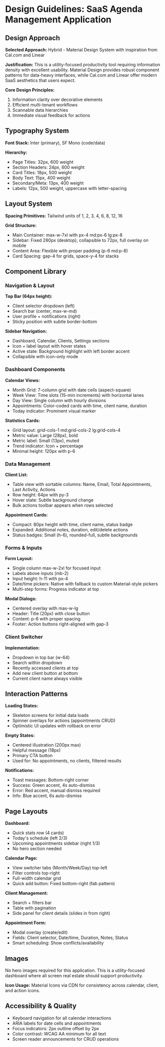 # Design Guidelines: SaaS Agenda Management Application

## Design Approach

**Selected Approach:** Hybrid - Material Design System with inspiration from Cal.com and Linear

**Justification:** This is a utility-focused productivity tool requiring information density with excellent usability. Material Design provides robust component patterns for data-heavy interfaces, while Cal.com and Linear offer modern SaaS aesthetics that users expect.

**Core Design Principles:**
1. Information clarity over decorative elements
2. Efficient multi-tenant workflows
3. Scannable data hierarchies
4. Immediate visual feedback for actions

## Typography System

**Font Stack:** Inter (primary), SF Mono (code/data)

**Hierarchy:**
- Page Titles: 32px, 600 weight
- Section Headers: 24px, 600 weight
- Card Titles: 18px, 500 weight
- Body Text: 15px, 400 weight
- Secondary/Meta: 13px, 400 weight
- Labels: 12px, 500 weight, uppercase with letter-spacing

## Layout System

**Spacing Primitives:** Tailwind units of 1, 2, 3, 4, 6, 8, 12, 16

**Grid Structure:**
- Main Container: max-w-7xl with px-4 md:px-6 lg:px-8
- Sidebar: Fixed 280px (desktop), collapsible to 72px, full overlay on mobile
- Content Area: Flexible with proper padding (p-6 md:p-8)
- Card Spacing: gap-4 for grids, space-y-4 for stacks

## Component Library

### Navigation & Layout

**Top Bar (64px height):**
- Client selector dropdown (left)
- Search bar (center, max-w-md)
- User profile + notifications (right)
- Sticky position with subtle border-bottom

**Sidebar Navigation:**
- Dashboard, Calendar, Clients, Settings sections
- Icon + label layout with hover states
- Active state: Background highlight with left border accent
- Collapsible with icon-only mode

### Dashboard Components

**Calendar Views:**
- Month Grid: 7-column grid with date cells (aspect-square)
- Week View: Time slots (15-min increments) with horizontal lanes
- Day View: Single column with hourly divisions
- Appointments: Color-coded cards with time, client name, duration
- Today indicator: Prominent visual marker

**Statistics Cards:**
- Grid layout: grid-cols-1 md:grid-cols-2 lg:grid-cols-4
- Metric value: Large (28px), bold
- Metric label: Small (13px), muted
- Trend indicator: Icon + percentage
- Minimal height: 120px with p-6

### Data Management

**Client List:**
- Table view with sortable columns: Name, Email, Total Appointments, Last Activity, Actions
- Row height: 64px with py-3
- Hover state: Subtle background change
- Bulk actions toolbar appears when rows selected

**Appointment Cards:**
- Compact: 80px height with time, client name, status badge
- Expanded: Additional notes, duration, edit/delete actions
- Status badges: Small (h-6), rounded-full, subtle backgrounds

### Forms & Inputs

**Form Layout:**
- Single column max-w-2xl for focused input
- Labels above inputs (mb-2)
- Input height: h-11 with px-4
- Date/time pickers: Native with fallback to custom Material-style pickers
- Multi-step forms: Progress indicator at top

**Modal Dialogs:**
- Centered overlay with max-w-lg
- Header: Title (20px) with close button
- Content: p-6 with proper spacing
- Footer: Action buttons right-aligned with gap-3

### Client Switcher

**Implementation:**
- Dropdown in top bar (w-64)
- Search within dropdown
- Recently accessed clients at top
- Add new client button at bottom
- Current client name always visible

## Interaction Patterns

**Loading States:**
- Skeleton screens for initial data loads
- Spinner overlays for actions (appointments CRUD)
- Optimistic UI updates with rollback on error

**Empty States:**
- Centered illustration (200px max)
- Helpful message (18px)
- Primary CTA button
- Used for: No appointments, no clients, filtered results

**Notifications:**
- Toast messages: Bottom-right corner
- Success: Green accent, 4s auto-dismiss
- Error: Red accent, manual dismiss required
- Info: Blue accent, 6s auto-dismiss

## Page Layouts

**Dashboard:**
- Quick stats row (4 cards)
- Today's schedule (left 2/3)
- Upcoming appointments sidebar (right 1/3)
- No hero section needed

**Calendar Page:**
- View switcher tabs (Month/Week/Day) top-left
- Filter controls top-right
- Full-width calendar grid
- Quick add button: Fixed bottom-right (fab pattern)

**Client Management:**
- Search + filters bar
- Table with pagination
- Side panel for client details (slides in from right)

**Appointment Form:**
- Modal overlay (create/edit)
- Fields: Client selector, Date/time, Duration, Notes, Status
- Smart scheduling: Show conflicts/availability

## Images

No hero images required for this application. This is a utility-focused dashboard where all screen real estate should support productivity.

**Icon Usage:** Material Icons via CDN for consistency across calendar, client, and action icons.

## Accessibility & Quality

- Keyboard navigation for all calendar interactions
- ARIA labels for date cells and appointments
- Focus indicators: 2px outline offset by 2px
- Color contrast: WCAG AA minimum for all text
- Screen reader announcements for CRUD operations